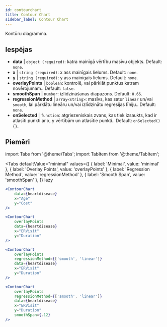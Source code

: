 ```yaml
---
id: contourchart
title: Contour Chart
sidebar_label: Contour Chart
---
```


Kontūru diagramma.

## Iespējas

* __data__ | `object (required)`: katra mainīgā vērtību masīvu objekts. Default: `none`.
* __x__ | `string (required)`: x ass mainīgais lielums. Default: `none`.
* __y__ | `string (required)`: y ass mainīgais lielums. Default: `none`.
* __overlayPoints__ | `boolean`: kontrolē, vai pārklāt punktus katram novērojumam.. Default: `false`.
* __smoothSpan__ | `number`: izlīdzināšanas diapazons. Default: `0.66`.
* __regressionMethod__ | `array<string>`: masīvs, kas satur `linear` un/vai `smooth`, lai pārklātu lineāru un/vai izlīdzinātu regresijas līniju.. Default: `none`.
* __onSelected__ | `function`: atgriezeniskais zvans, kas tiek izsaukts, kad ir atlasīti punkti ar x, y vērtībām un atlasītie punkti.. Default: `onSelected() {}`.


## Piemēri

import Tabs from '@theme/Tabs';
import TabItem from '@theme/TabItem';

<Tabs
    defaultValue="minimal"
    values={[
        { label: 'Minimal', value: 'minimal' },
        { label: 'Overlay Points', value: 'overlayPoints' },
        { label: 'Regression Method', value: 'regressionMethod' },
        { label: 'Smooth Span', value: 'smoothSpan' },
    ]}
    lazy
>

<TabItem value="minimal">

```jsx live
<ContourChart 
    data={heartdisease} 
    x="Age"
    y="Cost"
/>
```

</TabItem>

<TabItem value="overlayPoints">

```jsx live
<ContourChart 
    overlayPoints 
    data={heartdisease} 
    x="ERVisit"
    y="Duration"
/>
```

</TabItem>

<TabItem value="regressionMethod">

```jsx live
<ContourChart 
    overlayPoints 
    regressionMethod={['smooth', 'linear']}
    data={heartdisease} 
    x="ERVisit"
    y="Duration"
/>
```

</TabItem>

<TabItem value="smoothSpan">

```jsx live
<ContourChart 
    overlayPoints 
    regressionMethod={['smooth', 'linear']}
    data={heartdisease} 
    x="ERVisit"
    y="Duration"
    smoothSpan={.12}
/>
```

</TabItem>

</Tabs>
